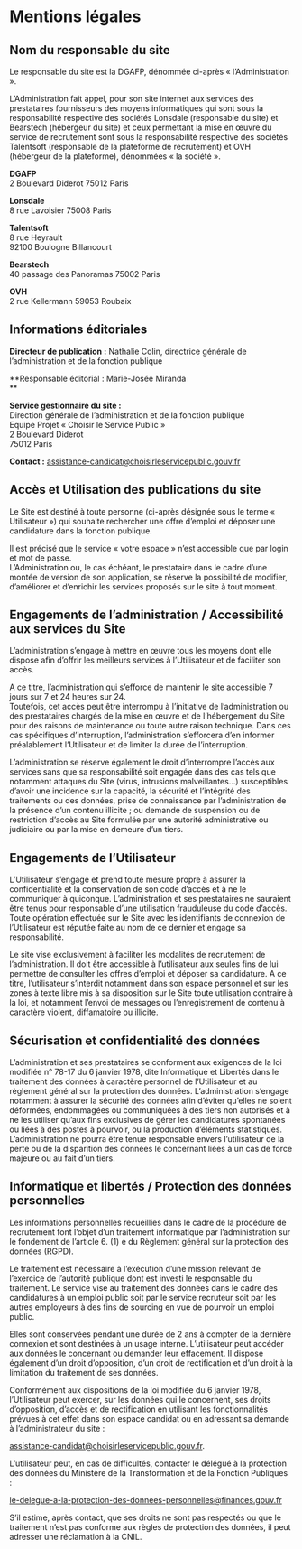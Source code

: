 Mentions légales
================

Nom du responsable du site
--------------------------

Le responsable du site est la DGAFP, dénommée ci-après « l’Administration ».

L’Administration fait appel, pour son site internet aux services des prestataires fournisseurs des moyens informatiques qui sont sous la responsabilité respective des sociétés Lonsdale (responsable du site) et Bearstech (hébergeur du site) et ceux permettant la mise en œuvre du service de recrutement sont sous la responsabilité respective des sociétés Talentsoft (responsable de la plateforme de recrutement) et OVH (hébergeur de la plateforme), dénommées « la société ».

**DGAFP**  
2 Boulevard Diderot 75012 Paris

**Lonsdale**  
8 rue Lavoisier 75008 Paris

**Talentsoft**  
8 rue Heyrault  
92100 Boulogne Billancourt

**Bearstech**  
40 passage des Panoramas 75002 Paris

**OVH**  
2 rue Kellermann 59053 Roubaix

Informations éditoriales
------------------------

**Directeur de publication :** Nathalie Colin, directrice générale de l’administration et de la fonction publique

**Responsable éditorial : Marie-Josée Miranda  
**

**Service gestionnaire du site :**  
Direction générale de l’administration et de la fonction publique   
Equipe Projet « Choisir le Service Public »  
2 Boulevard Diderot   
75012 Paris

**Contact :** [assistance-candidat@choisirleservicepublic.gouv.fr](mailto:assistance-candidat@choisirleservicepublic.gouv.fr)

Accès et Utilisation des publications du site
---------------------------------------------

Le Site est destiné à toute personne (ci-après désignée sous le terme « Utilisateur ») qui souhaite rechercher une offre d’emploi et déposer une candidature dans la fonction publique.

Il est précisé que le service « votre espace » n’est accessible que par login et mot de passe.  
L’Administration ou, le cas échéant, le prestataire dans le cadre d’une montée de version de son application, se réserve la possibilité de modifier, d’améliorer et d’enrichir les services proposés sur le site à tout moment.

Engagements de l’administration / Accessibilité aux services du Site
--------------------------------------------------------------------

L’administration s’engage à mettre en œuvre tous les moyens dont elle dispose afin d’offrir les meilleurs services à l’Utilisateur et de faciliter son accès.

A ce titre, l’administration qui s’efforce de maintenir le site accessible 7 jours sur 7 et 24 heures sur 24.  
Toutefois, cet accès peut être interrompu à l’initiative de l’administration ou des prestataires chargés de la mise en œuvre et de l’hébergement du Site pour des raisons de maintenance ou toute autre raison technique. Dans ces cas spécifiques d’interruption, l’administration s’efforcera d’en informer préalablement l’Utilisateur et de limiter la durée de l’interruption.

L’administration se réserve également le droit d’interrompre l’accès aux services sans que sa responsabilité soit engagée dans des cas tels que notamment attaques du Site (virus, intrusions malveillantes…) susceptibles d’avoir une incidence sur la capacité, la sécurité et l’intégrité des traitements ou des données, prise de connaissance par l’administration de la présence d’un contenu illicite ; ou demande de suspension ou de restriction d’accès au Site formulée par une autorité administrative ou judiciaire ou par la mise en demeure d’un tiers.

Engagements de l’Utilisateur
----------------------------

L’Utilisateur s’engage et prend toute mesure propre à assurer la confidentialité et la conservation de son code d’accès et à ne le communiquer à quiconque. L’administration et ses prestataires ne sauraient être tenus pour responsable d’une utilisation frauduleuse du code d’accès. Toute opération effectuée sur le Site avec les identifiants de connexion de l’Utilisateur est réputée faite au nom de ce dernier et engage sa responsabilité.

Le site vise exclusivement à faciliter les modalités de recrutement de l’administration. Il doit être accessible à l’utilisateur aux seules fins de lui permettre de consulter les offres d’emploi et déposer sa candidature. A ce titre, l’utilisateur s’interdit notamment dans son espace personnel et sur les zones à texte libre mis à sa disposition sur le Site toute utilisation contraire à la loi, et notamment l’envoi de messages ou l’enregistrement de contenu à caractère violent, diffamatoire ou illicite.

Sécurisation et confidentialité des données
-------------------------------------------

L’administration et ses prestataires se conforment aux exigences de la loi modifiée n° 78-17 du 6 janvier 1978, dite Informatique et Libertés dans le traitement des données à caractère personnel de l’Utilisateur et au règlement général sur la protection des données. L’administration s’engage notamment à assurer la sécurité des données afin d’éviter qu’elles ne soient déformées, endommagées ou communiquées à des tiers non autorisés et à ne les utiliser qu’aux fins exclusives de gérer les candidatures spontanées ou liées à des postes à pourvoir, ou la production d’éléments statistiques. L’administration ne pourra être tenue responsable envers l’utilisateur de la perte ou de la disparition des données le concernant liées à un cas de force majeure ou au fait d’un tiers.

Informatique et libertés / Protection des données personnelles
--------------------------------------------------------------

Les informations personnelles recueillies dans le cadre de la procédure de recrutement font l’objet d’un traitement informatique par l’administration sur le fondement de l’article 6. (1) e du Règlement général sur la protection des données (RGPD).

Le traitement est nécessaire à l’exécution d’une mission relevant de l’exercice de l’autorité publique dont est investi le responsable du traitement. Le service vise au traitement des données dans le cadre des candidatures à un emploi public soit par le service recruteur soit par les autres employeurs à des fins de sourcing en vue de pourvoir un emploi public.

Elles sont conservées pendant une durée de 2 ans à compter de la dernière connexion et sont destinées à un usage interne. L’utilisateur peut accéder aux données le concernant ou demander leur effacement. Il dispose également d’un droit d’opposition, d’un droit de rectification et d’un droit à la limitation du traitement de ses données.

Conformément aux dispositions de la loi modifiée du 6 janvier 1978, l’Utilisateur peut exercer, sur les données qui le concernent, ses droits d’opposition, d’accès et de rectification en utilisant les fonctionnalités prévues à cet effet dans son espace candidat ou en adressant sa demande à l’administrateur du site :

[assistance-candidat@choisirleservicepublic.gouv.fr](mailto:assistance-candidat@choisirleservicepublic.gouv.fr).

L’utilisateur peut, en cas de difficultés, contacter le délégué à la protection des données du Ministère de la Transformation et de la Fonction Publiques  :

[le-delegue-a-la-protection-des-donnees-personnelles@finances.gouv.fr](mailto:le-delegue-a-la-protection-des-donnees-personnelles@finances.gouv.fr)

S’il estime, après contact, que ses droits ne sont pas respectés ou que le traitement n’est pas conforme aux règles de protection des données, il peut adresser une réclamation à la CNIL.